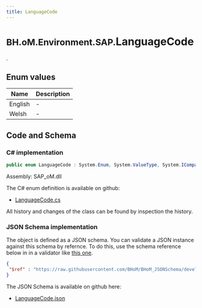 ```yaml
---
title: LanguageCode
---
```


# <small>BH.oM.Environment.SAP.</small>**LanguageCode**

.

## Enum values

| Name            | Description                                                    |
|-----------------|----------------------------------------------------------------|
| English |  -  |
| Welsh |  -  |


## Code and Schema

### C# implementation

``` C# title="C#"
public enum LanguageCode : System.Enum, System.ValueType, System.IComparable, System.ISpanFormattable, System.IFormattable, System.IConvertible
```

Assembly: SAP_oM.dll

The C# enum definition is available on github:

- [LanguageCode.cs](https://github.com/BHoM/SAP_Toolkit/blob/develop/SAP_oM/Enums\LanguageCode.cs)

All history and changes of the class can be found by inspection the history.
### JSON Schema implementation

The object is defined as a JSON schema. You can validate a JSON instance against this schema by refernce. To do this, use the schema reference below in in a validator like [this one](https://www.jsonschemavalidator.net/).

``` json title="JSON Schema"
{
 "$ref" : "https://raw.githubusercontent.com/BHoM/BHoM_JSONSchema/develop/SAP_oM/SAP/LanguageCode.json"
}
```

The JSON Schema is available on github here:

- [LanguageCode.json](https://github.com/BHoM/BHoM_JSONSchema/blob/develop/SAP_oM/SAP/LanguageCode.json)
